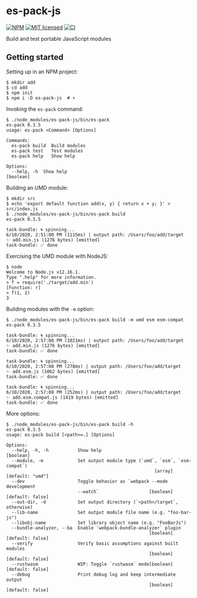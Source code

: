 # es-pack-js

[![NPM][npm-badge]][npm-url]
[![MIT licensed][mit-badge]][mit-url]
[![CI][actions-badge]][actions-url]

[npm-badge]: https://img.shields.io/npm/v/es-pack-js.svg
[npm-url]: https://www.npmjs.com/package/es-pack-js
[mit-badge]: https://img.shields.io/badge/license-MIT-blue.svg
[mit-url]: https://github.com/w3reality/es-pack-js/blob/master/LICENSE
[actions-badge]: https://github.com/w3reality/es-pack-js/workflows/CI/badge.svg
[actions-url]: https://github.com/w3reality/es-pack-js/actions

Build and test portable JavaScript modules

## Getting started

Setting up in an NPM project:

```
$ mkdir add
$ cd add
$ npm init
$ npm i -D es-pack-js  # ⬇️
```

Invoking the `es-pack` command:

```
$ ./node_modules/es-pack-js/bin/es-pack
es-pack 0.3.5
usage: es-pack <Command> [Options]

Commands:
  es-pack build  Build modules
  es-pack test   Test modules
  es-pack help   Show help

Options:
  --help, -h  Show help                                                [boolean]
```

Building an UMD module:

```
$ mkdir src
$ echo 'export default function add(x, y) { return x + y; }' > src/index.js
$ ./node_modules/es-pack-js/bin/es-pack build
es-pack 0.3.5

task-bundle: 🌀 spinning...
6/10/2020, 2:51:00 PM (1115ms) | output path: /Users/foo/add/target
✨ add.min.js (1276 bytes) [emitted]
task-bundle: ✅ done
```

Exercising the UMD module with NodeJS:

```
$ node
Welcome to Node.js v12.16.1.
Type ".help" for more information.
> f = require('./target/add.min')
[Function: r]
> f(1, 2)
3
```

Building modules with the `-m` option:

```
$ ./node_modules/es-pack-js/bin/es-pack build -m umd esm esm-compat
es-pack 0.3.5

task-bundle: 🌀 spinning...
6/10/2020, 2:57:08 PM (1021ms) | output path: /Users/foo/add/target
✨ add.min.js (1276 bytes) [emitted]
task-bundle: ✅ done

task-bundle: 🌀 spinning...
6/10/2020, 2:57:08 PM (278ms) | output path: /Users/foo/add/target
✨ add.esm.js (1062 bytes) [emitted]
task-bundle: ✅ done

task-bundle: 🌀 spinning...
6/10/2020, 2:57:08 PM (252ms) | output path: /Users/foo/add/target
✨ add.esm.compat.js (1419 bytes) [emitted]
task-bundle: ✅ done
```

More options:

```
$ ./node_modules/es-pack-js/bin/es-pack build -h
es-pack 0.3.5
usage: es-pack build [<path>=.] [Options]

Options:
  --help, -h, -h           Show help                                   [boolean]
  --module, -m             Set output module type (`umd`, `esm`, `esm-compat`)
                                                        [array] [default: "umd"]
  --dev                    Toggle behavior as `webpack --mode development
                           --watch`                   [boolean] [default: false]
  --out-dir, -d            Set output directory (`<path>/target`, otherwise)
  --lib-name               Set output module file name (e.g. "foo-bar-js")
  --libobj-name            Set library object name (e.g. "FooBarJs")
  --bundle-analyzer, --ba  Enable `webpack-bundle-analyzer` plugin
                                                      [boolean] [default: false]
  --verify                 Verify basic assumptions against built modules
                                                      [boolean] [default: false]
  --rustwasm               WIP: Toggle `rustwasm` mode[boolean] [default: false]
  --debug                  Print debug log and keep intermediate output
                                                      [boolean] [default: false]
```
